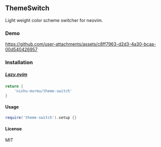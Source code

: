 ## ThemeSwitch
Light weight color scheme switcher for neovim.


### Demo
https://github.com/user-attachments/assets/c8ff7963-d2d3-4a30-bcaa-00d540426957

### Installation

##### [Lazy.nvim](https://github.com/folke/lazy.nvim)

```lua
return {
    'nishu-murmu/theme-switch'
}
```

#### Usage

```lua
require('theme-switch').setup {}
```

#### License
MIT